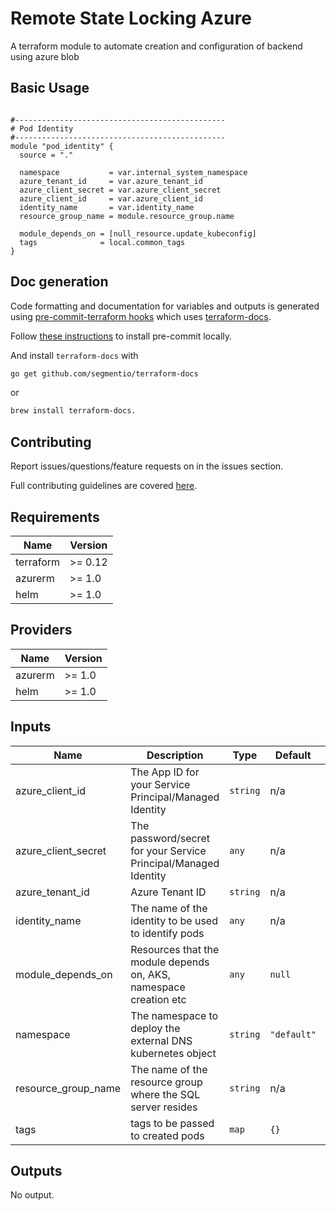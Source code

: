 # Remote State Locking Azure
A terraform module to automate creation and configuration of backend using azure blob


## Basic Usage

```hcl

#-----------------------------------------------
# Pod Identity
#-----------------------------------------------
module "pod_identity" {
  source = "."

  namespace           = var.internal_system_namespace
  azure_tenant_id     = var.azure_tenant_id
  azure_client_secret = var.azure_client_secret
  azure_client_id     = var.azure_client_id
  identity_name       = var.identity_name
  resource_group_name = module.resource_group.name

  module_depends_on = [null_resource.update_kubeconfig]
  tags              = local.common_tags
}
```

## Doc generation

Code formatting and documentation for variables and outputs is generated using [pre-commit-terraform hooks](https://github.com/antonbabenko/pre-commit-terraform) which uses [terraform-docs](https://github.com/segmentio/terraform-docs).

Follow [these instructions](https://github.com/antonbabenko/pre-commit-terraform#how-to-install) to install pre-commit locally.

And install `terraform-docs` with
```bash
go get github.com/segmentio/terraform-docs
```
or
```bash
brew install terraform-docs.
```

## Contributing

Report issues/questions/feature requests on in the issues section.

Full contributing guidelines are covered [here](CONTRIBUTING.md).

<!-- BEGINNING OF PRE-COMMIT-TERRAFORM DOCS HOOK -->
## Requirements

| Name | Version |
|------|---------|
| terraform | >= 0.12 |
| azurerm | >= 1.0 |
| helm | >= 1.0 |

## Providers

| Name | Version |
|------|---------|
| azurerm | >= 1.0 |
| helm | >= 1.0 |

## Inputs

| Name | Description | Type | Default | Required |
|------|-------------|------|---------|:--------:|
| azure\_client\_id | The App ID for your Service Principal/Managed Identity | `string` | n/a | yes |
| azure\_client\_secret | The password/secret for your Service Principal/Managed Identity | `any` | n/a | yes |
| azure\_tenant\_id | Azure Tenant ID | `string` | n/a | yes |
| identity\_name | The name of the identity to be used to identify pods | `any` | n/a | yes |
| module\_depends\_on | Resources that the module depends on, AKS, namespace creation etc | `any` | `null` | no |
| namespace | The namespace to deploy the external DNS kubernetes object | `string` | `"default"` | no |
| resource\_group\_name | The name of the resource group where the SQL server resides | `string` | n/a | yes |
| tags | tags to be passed to created pods | `map` | `{}` | no |

## Outputs

No output.

<!-- END OF PRE-COMMIT-TERRAFORM DOCS HOOK -->
